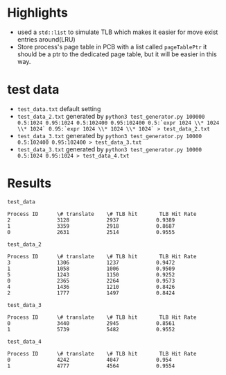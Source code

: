 # Highlights
- used a `std::list` to simulate TLB which makes it easier for move exist entries around(LRU)
- Store process's page table in PCB with a list called `pageTablePtr` it should be a ptr to the dedicated page table, but it will be easier in this way.

# test data
- `test_data.txt` default setting
- `test_data_2.txt` generated by ```python3 test_generator.py 100000 0.5:1024 0.95:1024 0.5:102400 0.95:102400 0.5:`expr 1024 \\* 1024 \\* 1024` 0.95:`expr 1024 \\* 1024 \\* 1024` > test_data_2.txt ```
- `test_data_3.txt` generated by ```python3 test_generator.py 10000 0.5:102400 0.95:102400 > test_data_3.txt ```
- `test_data_3.txt` generated by ```python3 test_generator.py 10000 0.5:1024 0.95:1024 > test_data_4.txt ```


# Results
`test_data`
```
Process ID      \# translate    \# TLB hit       TLB Hit Rate
2               3128            2937            0.9389
1               3359            2918            0.8687
0               2631            2514            0.9555
```


`test_data_2`
```
Process ID      \# translate    \# TLB hit       TLB Hit Rate
3               1306            1237            0.9472
1               1058            1006            0.9509
5               1243            1150            0.9252
0               2365            2264            0.9573
4               1436            1210            0.8426
2               1777            1497            0.8424
```


`test_data_3`
```
Process ID      \# translate    \# TLB hit       TLB Hit Rate
0               3440            2945            0.8561
1               5739            5482            0.9552
```

`test_data_4`
```
Process ID      \# translate    \# TLB hit       TLB Hit Rate
0               4242            4047            0.954
1               4777            4564            0.9554
```